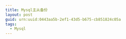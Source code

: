 ```yaml
---
title: Mysql主从备份
layout: post
guid: urn:uuid:0443aa5b-2ef1-43d5-b675-cb851824c05a
tags:
  - Mysql
---
```

